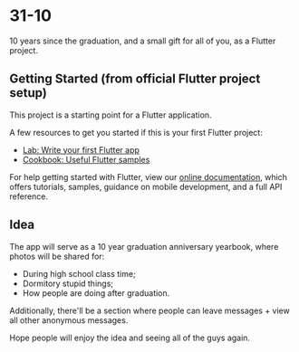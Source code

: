 # 31-10

10 years since the graduation, and a small gift for all of you, as a Flutter project.

## Getting Started (from official Flutter project setup)

This project is a starting point for a Flutter application.

A few resources to get you started if this is your first Flutter project:

- [Lab: Write your first Flutter app](https://flutter.dev/docs/get-started/codelab)
- [Cookbook: Useful Flutter samples](https://flutter.dev/docs/cookbook)

For help getting started with Flutter, view our
[online documentation](https://flutter.dev/docs), which offers tutorials,
samples, guidance on mobile development, and a full API reference.

## Idea

The app will serve as a 10 year graduation anniversary yearbook, where photos will be shared for:

- During high school class time;
- Dormitory stupid things;
- How people are doing after graduation.

Additionally, there'll be a section where people can leave messages + view all other anonymous 
messages.

Hope people will enjoy the idea and seeing all of the guys again.
